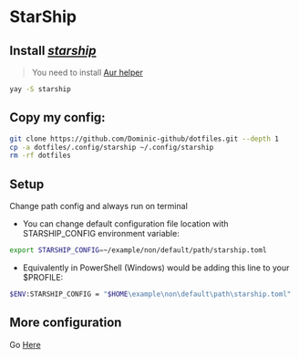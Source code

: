 # StarShip

## Install [_starship_](https://starship.rs/)

> You need to install [Aur helper](https://wiki.archlinux.org/index.php/AUR_helpers)

```bash
yay -S starship
```

## Copy my config:

```bash
git clone https://github.com/Dominic-github/dotfiles.git --depth 1
cp -a dotfiles/.config/starship ~/.config/starship
rm -rf dotfiles
```

## Setup

Change path config and always run on terminal

- You can change default configuration file location with STARSHIP_CONFIG environment variable:

```bash
export STARSHIP_CONFIG=~/example/non/default/path/starship.toml
```

- Equivalently in PowerShell (Windows) would be adding this line to your $PROFILE:

```bash
$ENV:STARSHIP_CONFIG = "$HOME\example\non\default\path\starship.toml"
```

## More configuration

Go [Here](https://starship.rs/config/)

